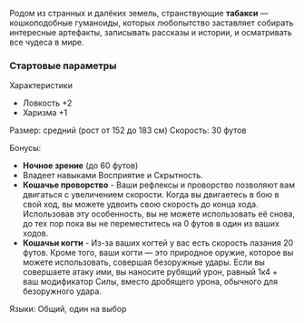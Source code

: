Родом из странных и далёких земель, странствующие **табакси** — кошкоподобные гуманоиды, которых любопытство заставляет собирать интересные артефакты, записывать рассказы и истории, и осматривать все чудеса в мире.

### Стартовые параметры
Характеристики
- Ловкость +2
- Харизма +1

Размер: средний (рост от 152 до 183 см)
Скорость: 30 футов

Бонусы:
- **Ночное зрение** (до 60 футов)
- Владеет навыками Восприятие и Скрытность.
- **Кошачье проворство** - Ваши рефлексы и проворство позволяют вам двигаться с увеличением скорости. Когда вы двигаетесь в бою в свой ход, вы можете удвоить свою скорость до конца хода. Использовав эту особенность, вы не можете использовать её снова, до тех пор пока вы не переместитесь на 0 футов в один из ваших ходов.
- **Кошачьи когти** - Из-за ваших когтей у вас есть скорость лазания 20 футов. Кроме того, ваши когти — это природное оружие, которое вы можете использовать, совершая безоружные удары. Если вы совершаете атаку ими, вы наносите рубящий урон, равный 1к4 + ваш модификатор Силы, вместо дробящего урона, обычного для безоружного удара.

Языки: Общий, один на выбор